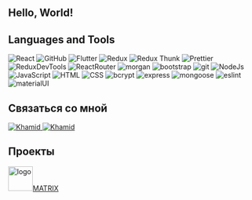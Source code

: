 ## Hello, World!

## Languages and Tools
![React](https://img.shields.io/badge/-React-45b8d8?style=for-the-badge&logo=react&logoColor=white)
![GitHub](https://img.shields.io/badge/-GitHub-black?style=for-the-badge&logo=github&logoColor=white)
![Flutter](https://img.shields.io/badge/-MongoDB-white?style=for-the-badge&logo=mongodb&logoColor=green)
![Redux](https://img.shields.io/badge/-Redux-430098?style=for-the-badge&logo=redux&logoColor=white)
![Redux Thunk](https://img.shields.io/badge/-Redux_Thunk-white?style=for-the-badge&logo=Redux&logoColor=4300980)
![Prettier](https://img.shields.io/badge/-Prettier-grey?style=for-the-badge&logo=Prettier&logoColor=orange)
![ReduxDevTools](https://img.shields.io/badge/redux_devtools-430098?style=for-the-badge&logo=redux)
![ReactRouter](https://img.shields.io/badge/-React_Router-black?style=for-the-badge&logo=react-router&logoColor=orange)
![morgan](https://img.shields.io/badge/-MORGAN-black?style=for-the-badge&logo=morgan&logoColor=orange)
![bootstrap](https://img.shields.io/badge/-Bootstrap-6e10ee?style=for-the-badge&logo=bootstrap&logoColor=white)
![git](https://img.shields.io/badge/-Git-F05032?style=for-the-badge&logo=git&logoColor=white)
![NodeJs](https://img.shields.io/badge/-Nodejs-43853d?style=for-the-badge&logo=Node.js&logoColor=white)
![JavaScript](https://img.shields.io/badge/-JavaScript-yellow?style=for-the-badge&logo=JavaScript&logoColor=white)
![HTML](https://img.shields.io/badge/-HTML-FF6618?style=for-the-badge&logo=HTML&logoColor=white)
![CSS](https://img.shields.io/badge/-CSS-1872FF?style=for-the-badge&logo=css&logoColor=white)
![bcrypt](https://img.shields.io/badge/bcrypt-✔-green?style=for-the-badge&logo)
![express](https://img.shields.io/badge/express-green?style=for-the-badge&logo=express)
![mongoose](https://img.shields.io/badge/mongoose-✔-green?style=for-the-badge&logo=mongoose)
![eslint](https://img.shields.io/badge/eslint-blue?style=for-the-badge&logo=eslint)
![materialUI](https://img.shields.io/badge/-Material_Ui-blue?style=for-the-badge&logo=material_ui&logoColor=white)

## Связаться со мной
<a href="https://t.me/wetflame">
    <img alt="Khamid" src="https://img.shields.io/badge/-Telegram-blue?style=for-the-badge&logo=telegram&logoColor=white" />
  </a>
  <a href="https://vk.com/fittiad">
    <img alt="Khamid" src="https://img.shields.io/badge/-VK-blue?style=for-the-badge&logo=vk" />
  </a>
  
  ## Проекты
  <a href="https://imgbb.com/"><img width='50' src="https://i.ibb.co/pfT7t6k/logo.png" alt="logo" border="0">MATRIX</a>

 
